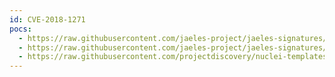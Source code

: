 ```yaml
---
id: CVE-2018-1271
pocs:
  - https://raw.githubusercontent.com/jaeles-project/jaeles-signatures/master/cves/spring-lfi.yaml
  - https://raw.githubusercontent.com/jaeles-project/jaeles-signatures/master/cves/spring-mvc-path-traversal-cve-2018-1271.yaml
  - https://raw.githubusercontent.com/projectdiscovery/nuclei-templates/master/cves/2018/CVE-2018-1271.yaml
---
```

